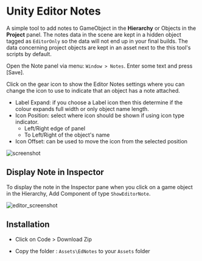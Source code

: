 # Unity Editor Notes

A simple tool to add notes to GameObject in the **Hierarchy** or Objects in the **Project** panel. The notes data in the scene are kept in a hidden object tagged as `EditorOnly` so the data will not end up in your final builds. The data concerning project objects are kept in an asset next to the this tool's scripts by default.

Open the Note panel via menu: `Window > Notes`. Enter some text and press [Save].

Click on the gear icon to show the Editor Notes settings where you can change the icon to use to indicate that an object has a note attached.

- Label Expand: if you choose a Label icon then this determine if the colour expands full width or only object name length.
- Icon Position: select where icon should be shown if using icon type indicator.
	+ Left/Right edge of panel
	+ To Left/Right of the object's name
- Icon Offset: can be used to move the icon from the selected position

![screenshot](https://user-images.githubusercontent.com/837362/30640573-bb962954-9e03-11e7-88e9-1d03f2379195.png)



## Display Note in Inspector

To display the note in the Inspector pane when you click on a game object in the Hierarchy, Add Component of type `ShowEditorNote`.

![editor_screenshot](https://github.com/mhardy/EdNotes/assets/115857/3acffcce-3f9b-4781-8bd7-f5aad04f80f2)


## Installation

- Click on Code > Download Zip

- Copy the folder : `Assets\EdNotes` to your `Assets` folder



